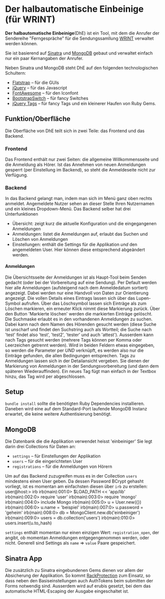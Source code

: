 # Der halbautomatische Einbeinige (für WRINT)

**Der halbautomatische Einbeinige**(DhE) ist ein Tool, mit dem die Anrufer der Sendereihe "Ferngespräche" für die Sendungssamllung [WRINT](http://wrint.de) verwaltet werden können.

Sie ist basierend auf [Sinatra](http://www.sinatrarb.com/) und [MongoDB](http://http://www.mongodb.org/) gebaut und verwaltet einfach nur ein paar Kernangaben der Anrufer.

Neben Sinatra und MongoDB steht DhE auf den folgenden technologischen Schultern:
 * [Flatstrap](http://littlesparkvt.com/flatstrap/index.html) – für die GUIs
 * [jQuery](http://jquery.com) – für das Javascript
 * [FontAwesome](http://fortawesome.github.com/Font-Awesome/) – für den Iconfont
 * [BootstrapSwitch](https://github.com/nostalgiaz/bootstrap-switch) – für fancy Switches
 * [jQuery Tags](https://github.com/xoxco/jQuery-Tags-Input) – für fancy Tags
 und ein kleinerer Haufen von Ruby Gems.

## Funktion/Oberfläche
Die Oberfläche von DhE teilt sich in zwei Teile: das Frontend und das Backend.
### Frontend
Das Frontend enthält nur zwei Seiten: die allgemeine Willkommensseite und die Anmeldung als Hörer. Ist das Annehmen von neuen Anmeldungen gesperrt (per Einstellung im Backend), so steht die Anmeldeseite nicht zur Verfügung.
### Backend
In das Backend gelangt man, indem man sich im Menü ganz oben rechts anmeldet. Angemeldete Nutzer sehen an dieser Stelle Ihren Nutzernamen und ein kleines Dropdown-Menü.
Das Backend selber hat drei Unterfunktionen
* Übersicht: zeigt kurz die aktuelle Konfiguration und die eingegangenen Anmeldungen
* Anmeldungen: listet die Anmeldungen auf, erlaubt das Suchen und Löschen von Anmeldungen
* Einstellungen: enthält die Settings für die Applikation _und_ den angemeldeten User. Hier können diese entsprechend abgeändert werden.
#### Anmeldungen
Die Übersichtsseite der Anmeldungen ist als Haupt-Tool beim Senden gedacht (oder bei der Vorbereitung auf eine Sendung). Per Default werden hier alle Anmeldungen (aufsteigend nach dem Anmeldedatum sortiert) angezeigt. Dabei werden nur eine Handvoll von Daten zur Orientierung angezeigt. Die vollen Details eines Eintrags lassen sich über das Lupen-Symbol aufrufen.
Über das Löschsymbol lassen sich Einträge als zum Löschen markieren, ein erneuter Klick nimmt diese Markierung zurück. Über den Button 'Markierte löschen' werden die markierten Einträge gelöscht.
Die Suchmaske erlaubt es in den vorhandenen Anmeldungen zu suchen. Dabei kann nach dem Namen des Hörenden gesucht werden (diese Suche ist unscharf und findet den Suchstring auch als Wortteil; die Suche nach 'test' findet also 'test', 'test2', 'tester' und auch 'attest'). Ausserdem kann nach Tags gesucht werden (mehrere Tags können per Komma oder Leerzeichen getrennt werden). Wird in beiden Feldern etwas eingegeben, so werden die Parameter per _UND_ verknüpft, es werden also nur die Einträge gefunden, die allen Bedingungen entsprechen.
Tags zu Anmeldungen lassen sich in der Detailansicht vergeben. Sie dienen der Markierung von Anmeldungen in der Sendungsvorbereitung (und dann dem späteren Wiederauffinden). Ein neues Tag fügt man einfach in der Textbox hinzu, das Tag wird per <Return> abgeschlossen.

## Setup
`bundle install` sollte die benötigten Ruby Dependencies installieren. Daneben wird eine auf dem Standard-Port laufende MongoDB Instanz erwartet, die keine weitere Authentisierung benötigt.
## MongoDB
Die Datenbank die die Applikation verwendet heisst 'einbeiniger'
Sie legt darin drei Collections für Daten an:
* `settings` – für Einstellungen der Applikation
* `users` – für die eingerichteten User
* `registrations` – für die Anmeldungen von Hörern

Um auf das Backend zuzugreifen muss es in der Collection `users` mindestens einen User geben. Da dessen Password BCrypt gehasht vorliegt, ist es momentan am einfachsten diesen über `irb` zu erstellen:
    user@host:> irb
    irb(main):001:0> $LOAD_PATH << 'app/lib'
    irb(main):002:0> require 'user'
    irb(main):003:0> require 'mongo'
    irb(main):004:0> include Mongo
    irb(main):005:0> u = User.new({})
    irb(main):006:0> u.name = 'beispiel'
    irb(main):007:0> u.password = 'geheim'
    irb(main):008:0> db = MongoClient.new.db('einbeiniger')
    irb(main):009:0> users = db.collection('users')
    irb(main):010:0> users.insert(u.to_hash)

`settings` enthält momentan nur einen einzigen Wert: `registration_open`, der angibt, ob momentan Anmeldungen entgegengenommen werden, oder nicht. Generell sind Settings als `name` => `value` Paare gespeichert.

## Sinatra App
Die zusätzlich zu Sinatra eingebundenen Gems dienen vor allem der Absicherung der Applikation. So kommt [RackProtection](https://github.com/rkh/rack-protection) zum Einsatz, so dass neben den Basiseinstellungen auch AuthTokens beim submitten der Forms notwendig sind. Ausserdem wird auf erubis gesetzt, bei dem das automatische HTML-Escaping der Ausgabe eingeschaltet ist.

